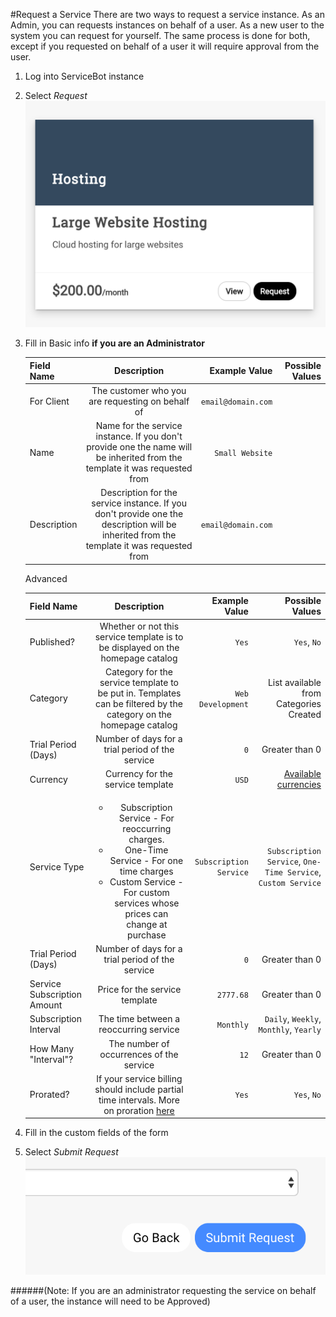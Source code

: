 #Request a Service
There are two ways to request a service instance. As an Admin, you can requests instances on behalf of a user. As a new user to the system you can request for yourself. The same process is done for both, except if you requested on behalf of a user it will require approval from the user.

1. Log into ServiceBot instance
2. Select _Request_
![Screenshot](./images/request_service.png)
3. Fill in Basic info __if you are an Administrator__

    | Field Name    |   Description  | Example Value  |   Possible Values   |
    | ------------- |:-------------:| -----:| -----:|
    | For Client | The customer who you are requesting on behalf of | `email@domain.com` |
    | Name | Name for the service instance. If you don't provide one the name will be inherited from the template it was requested from | `Small Website` |
    | Description | Description for the service instance. If you don't provide one the description will be inherited from the template it was requested from | `email@domain.com` |

    Advanced


    | Field Name    |   Description  | Example Value  |   Possible Values   |
    | ------------- |:-------------:| -----:| -----:|
    | Published? | Whether or not this service template is to be displayed on the homepage catalog | `Yes` | `Yes`, `No` |
    | Category | Category for the service template to be put in. Templates can be filtered by the category on the homepage catalog | `Web Development` | List available from Categories Created |
    | Trial Period (Days) | Number of days for a trial period of the service |  `0` | Greater than 0 |
    | Currency | Currency for the service template |  `USD` | [Available currencies](https://support.stripe.com/questions/which-currencies-does-stripe-support) |
    | Service Type | <ul><li>Subscription Service - For reoccurring charges.</li><li>One-Time Service - For one time charges</li><li>Custom Service - For custom services whose prices can change at purchase</li></ul> |  `Subscription Service` | `Subscription Service`, `One-Time Service`, `Custom Service` |
    | Trial Period (Days) | Number of days for a trial period of the service |  `0` | Greater than 0 |
    | Service Subscription Amount | Price for the service template |  `2777.68` | Greater than 0 |
    | Subscription Interval | The time between a reoccurring service |  `Monthly` | `Daily`, `Weekly`, `Monthly`, `Yearly` |
    | How Many "Interval"? | The number of occurrences of the service |  `12` | Greater than 0 |
    | Prorated? | If your service billing should include partial time intervals. More on proration [here](https://stripe.com/docs/subscriptions/upgrading-downgrading#understanding-proration) | `Yes` | `Yes`, `No` |

4. Fill in the custom fields of the form
5. Select _Submit Request_
![Screenshot](./images/submit_request.png)

######(Note: If you are an administrator requesting the service on behalf of a user, the instance will need to be Approved)
